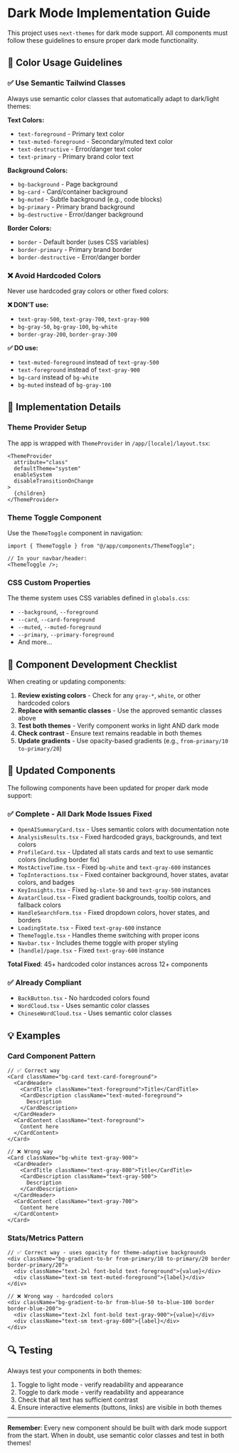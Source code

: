 # Dark Mode Implementation Guide

This project uses `next-themes` for dark mode support. All components must follow these guidelines to ensure proper dark mode functionality.

## 🎨 Color Usage Guidelines

### ✅ Use Semantic Tailwind Classes

Always use semantic color classes that automatically adapt to dark/light themes:

**Text Colors:**

- `text-foreground` - Primary text color
- `text-muted-foreground` - Secondary/muted text color
- `text-destructive` - Error/danger text color
- `text-primary` - Primary brand color text

**Background Colors:**

- `bg-background` - Page background
- `bg-card` - Card/container background
- `bg-muted` - Subtle background (e.g., code blocks)
- `bg-primary` - Primary brand background
- `bg-destructive` - Error/danger background

**Border Colors:**

- `border` - Default border (uses CSS variables)
- `border-primary` - Primary brand border
- `border-destructive` - Error/danger border

### ❌ Avoid Hardcoded Colors

Never use hardcoded gray colors or other fixed colors:

**❌ DON'T use:**

- `text-gray-500`, `text-gray-700`, `text-gray-900`
- `bg-gray-50`, `bg-gray-100`, `bg-white`
- `border-gray-200`, `border-gray-300`

**✅ DO use:**

- `text-muted-foreground` instead of `text-gray-500`
- `text-foreground` instead of `text-gray-900`
- `bg-card` instead of `bg-white`
- `bg-muted` instead of `bg-gray-100`

## 🔧 Implementation Details

### Theme Provider Setup

The app is wrapped with `ThemeProvider` in `/app/[locale]/layout.tsx`:

```tsx
<ThemeProvider
  attribute="class"
  defaultTheme="system"
  enableSystem
  disableTransitionOnChange
>
  {children}
</ThemeProvider>
```

### Theme Toggle Component

Use the `ThemeToggle` component in navigation:

```tsx
import { ThemeToggle } from "@/app/components/ThemeToggle";

// In your navbar/header:
<ThemeToggle />;
```

### CSS Custom Properties

The theme system uses CSS variables defined in `globals.css`:

- `--background`, `--foreground`
- `--card`, `--card-foreground`
- `--muted`, `--muted-foreground`
- `--primary`, `--primary-foreground`
- And more...

## 📝 Component Development Checklist

When creating or updating components:

1. **Review existing colors** - Check for any `gray-*`, `white`, or other hardcoded colors
2. **Replace with semantic classes** - Use the approved semantic classes above
3. **Test both themes** - Verify component works in light AND dark mode
4. **Check contrast** - Ensure text remains readable in both themes
5. **Update gradients** - Use opacity-based gradients (e.g., `from-primary/10 to-primary/20`)

## 🚀 Updated Components

The following components have been updated for proper dark mode support:

### ✅ Complete - All Dark Mode Issues Fixed

- `OpenAISummaryCard.tsx` - Uses semantic colors with documentation note
- `AnalysisResults.tsx` - Fixed hardcoded grays, backgrounds, and text colors
- `ProfileCard.tsx` - Updated all stats cards and text to use semantic colors (including border fix)
- `MostActiveTime.tsx` - Fixed `bg-white` and `text-gray-600` instances
- `TopInteractions.tsx` - Fixed container background, hover states, avatar colors, and badges
- `KeyInsights.tsx` - Fixed `bg-slate-50` and `text-gray-500` instances
- `AvatarCloud.tsx` - Fixed gradient backgrounds, tooltip colors, and fallback colors
- `HandleSearchForm.tsx` - Fixed dropdown colors, hover states, and borders
- `LoadingState.tsx` - Fixed `text-gray-600` instance
- `ThemeToggle.tsx` - Handles theme switching with proper icons
- `Navbar.tsx` - Includes theme toggle with proper styling
- `[handle]/page.tsx` - Fixed `text-gray-600` instance

**Total Fixed**: 45+ hardcoded color instances across 12+ components

### ✅ Already Compliant

- `BackButton.tsx` - No hardcoded colors found
- `WordCloud.tsx` - Uses semantic color classes
- `ChineseWordCloud.tsx` - Uses semantic color classes

## 💡 Examples

### Card Component Pattern

```tsx
// ✅ Correct way
<Card className="bg-card text-card-foreground">
  <CardHeader>
    <CardTitle className="text-foreground">Title</CardTitle>
    <CardDescription className="text-muted-foreground">
      Description
    </CardDescription>
  </CardHeader>
  <CardContent className="text-foreground">
    Content here
  </CardContent>
</Card>

// ❌ Wrong way
<Card className="bg-white text-gray-900">
  <CardHeader>
    <CardTitle className="text-gray-800">Title</CardTitle>
    <CardDescription className="text-gray-500">
      Description
    </CardDescription>
  </CardHeader>
  <CardContent className="text-gray-700">
    Content here
  </CardContent>
</Card>
```

### Stats/Metrics Pattern

```tsx
// ✅ Correct way - uses opacity for theme-adaptive backgrounds
<div className="bg-gradient-to-br from-primary/10 to-primary/20 border border-primary/20">
  <div className="text-2xl font-bold text-foreground">{value}</div>
  <div className="text-sm text-muted-foreground">{label}</div>
</div>

// ❌ Wrong way - hardcoded colors
<div className="bg-gradient-to-br from-blue-50 to-blue-100 border border-blue-200">
  <div className="text-2xl font-bold text-gray-900">{value}</div>
  <div className="text-sm text-gray-600">{label}</div>
</div>
```

## 🔍 Testing

Always test your components in both themes:

1. Toggle to light mode - verify readability and appearance
2. Toggle to dark mode - verify readability and appearance
3. Check that all text has sufficient contrast
4. Ensure interactive elements (buttons, links) are visible in both themes

---

**Remember**: Every new component should be built with dark mode support from the start. When in doubt, use semantic color classes and test in both themes!
